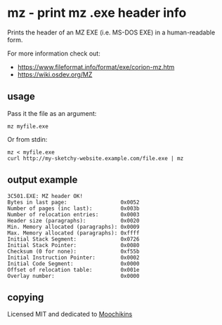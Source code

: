 # mz - print mz .exe header info

Prints the header of an MZ EXE (i.e. MS-DOS EXE) in a human-readable form.

For more information check out:

- https://www.fileformat.info/format/exe/corion-mz.htm
- https://wiki.osdev.org/MZ

## usage

Pass it the file as an argument:

```
mz myfile.exe
```

Or from stdin:

```
mz < myfile.exe
curl http://my-sketchy-website.example.com/file.exe | mz
```

## output example

```
3C501.EXE: MZ header OK!
Bytes in last page:                 0x0052
Number of pages (inc last):         0x003b
Number of relocation entries:       0x0003
Header size (paragraphs):           0x0020
Min. Memory allocated (paragraphs): 0x0009
Max. Memory allocated (paragraphs): 0xffff
Initial Stack Segment:              0x0726
Initial Stack Pointer:              0x0080
Checksum (0 for none):              0xf55b
Initial Instruction Pointer:        0x0002
Initial Code Segment:               0x0000
Offset of relocation table:         0x001e
Overlay number:                     0x0000
```

## copying

Licensed MIT and dedicated to [Moochikins](https://github.com/MoochMcGee)

